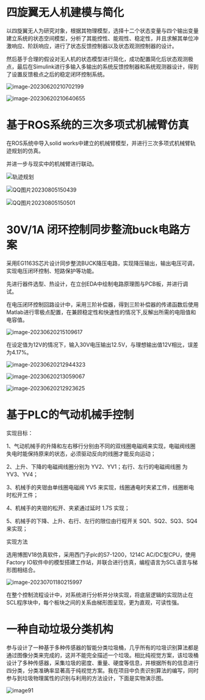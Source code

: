# 四旋翼无人机建模与简化



以四旋翼无人为研究对象，根据其物理模型，选择十二个状态变量与四个输出变量建立系统的状态空间模型，分析了其能控性、能观性、稳定性，并且求解其单位冲激响应、阶跃响应，进行了状态反馈控制器以及状态观测控制器的设计。

然后基于合理的假设对无人机的状态模型进行简化，成功配置简化后状态观测极点，最后在Simulink进行多输入多输出的系统反馈控制器和系统观测器设计，得到了设置反馈极点之后的稳定闭环控制系统。

![image-20230620210702199](./项目经历.assets/image-20230620210702199.png)

![image-20230620210640655](./项目经历.assets/image-20230620210640655.png)

# 基于ROS系统的三次多项式机械臂仿真

在ROS系统中导入solid works中建立的机械臂模型，并进行三次多项式机械臂轨迹规划的仿真。

并进一步与现实中的机械臂进行联动。

![轨迹规划](./index.assets/轨迹规划.gif)

![QQ图片20230805150439](D:\Personal_Workspace\sy_workspace\动图\QQ图片20230805150439.gif)

![QQ图片20230805150501](D:\Personal_Workspace\sy_workspace\动图\QQ图片20230805150501.gif)

# 30V/1A 闭环控制同步整流buck电路方案

采用EG1163S芯片设计同步整流BUCK降压电路，实现降压输出，输出电压可调，实现电压闭环控制、短路保护等功能。

先进行器件选型、热设计，在立创EDA中绘制电路原理图与PCB板，并进行调试。

在电压闭环控制回路设计中，采用三阶补偿器，得到三阶补偿器的传递函数后使用Matlab进行零极点配置，在兼顾稳定性和快速性的情况下,反解出所需的电阻值和电容值。

![image-20230620215109617](./项目经历.assets/image-20230620215109617.png)

在设定值为12V的情况下，输入30V电压输出12.5V，与理想输出值12V相比，误差为4.17%。

![image-20230620212944323](./项目经历.assets/image-20230620212944323.png)

![image-20230620213059067](./项目经历.assets/image-20230620213059067.png)

![image-20230620212923625](./项目经历.assets/image-20230620212923625.png)



# 基于PLC的气动机械手控制

实现目标：

1、⽓动机械⼿的升降和左右移⾏分别由不同的双线圈电磁阀来实现，电磁阀线圈失电时能保持原来的状态，必须驱动反向的线圈才能反向运动；

2、上升、下降的电磁阀线圈分别为 YV2、YV1；右⾏、左⾏的电磁阀线圈
为 YV3、YV4；

3、机械⼿的夹钳由单线圈电磁阀 YV5 来实现，线圈通电时夹紧⼯件，线圈断电时松开⼯件；

4、机械⼿的夹钳的松开、夹紧通过延时 1.7S 实现；

5、机械⼿的下降、上升、右⾏、左⾏的限位由⾏程开关 SQ1、SQ2、SQ3、SQ4 来实现；

实现方法

选用博图V18仿真软件，采用西门子plc的S7-1200，1214C AC/DC型CPU，使用Factory IO软件中的模型搭建工作站，并联合进行仿真，编程语言为SCL语言与梯形图相结合。

![image-20230701180215997](./index.assets/mnggiflab-compressed-视频-_online-video-cutter.com_-_1_-_1_-_1_-_online-video-cutter.com_.gif)

在整个控制流程设计中，对系统进行分析并分块实现，将底层逻辑的实现防止在SCL程序块中，每个板块之间的关系由梯形图呈现，更为直观，可读性强。

# 一种自动垃圾分类机构

参与设计了一种基于多种传感器的智能分类垃圾桶，几乎所有的垃圾识别算法都是通过图像分类来完成的，这并不能完全描述一个垃圾。相比纯视觉方案，该垃圾桶设计了多种传感器，采集垃圾的密度、重量、硬度等信息，并根据所有的信息进行四分类，分类准确率显著高于纯视觉方案。我在项目中负责识别算法的编写，同时参与到垃圾物理属性的识别与利用的方法设计，下面是实物演示图。

![image91](./index.assets/image91.GIF)

